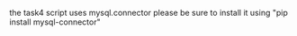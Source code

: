 the task4 script uses mysql.connector
please be sure to install it using "pip install mysql-connector"
